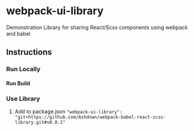 # webpack-ui-library
Demonstration Library for sharing React/Scss components using webpack and babel

## Instructions

### Run Locally


#### Run Build


### Use Library

1. Add to package.json `"webpack-ui-library": "git+https://github.com/Ashdown/webpack-babel-react-scss-library.git#v0.0.1"` 

